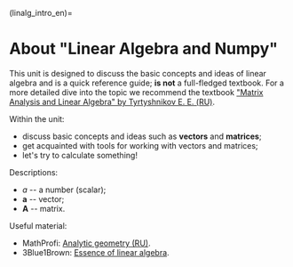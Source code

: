 (linalg_intro_en)=

# About "Linear Algebra and Numpy"

This unit is designed to discuss the basic concepts and ideas of linear algebra and is a quick reference guide; **is not** a full-fledged textbook. For a more detailed dive into the topic we recommend the textbook ["Matrix Analysis and Linear Algebra" by Tyrtyshnikov E. Е. (RU)](https://www.inm.ras.ru/wp-content/uploads/library/Monographies/all.pdf).

Within the unit:

- discuss basic concepts and ideas such as **vectors** and **matrices**;
- get acquainted with tools for working with vectors and matrices;
- let's try to calculate something!

Descriptions:

- $a$ -- a number (scalar);
- $\mathbf{a}$ --  vector;
- $\mathbf{A}$ -- matrix.

Useful material:

- MathProfi: [Analytic geometry (RU)](http://mathprofi.ru/vektory_dlya_chainikov.html).
- 3Blue1Brown: [Essence of linear algebra](https://youtube.com/playlist?list=PLZHQObOWTQDPD3MizzM2xVFitgF8hE_ab).
